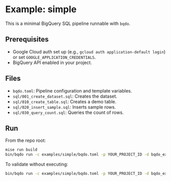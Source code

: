 # Example: simple

This is a minimal BigQuery SQL pipeline runnable with `bqdo`.

## Prerequisites

- Google Cloud auth set up (e.g., `gcloud auth application-default login`) or set `GOOGLE_APPLICATION_CREDENTIALS`.
- BigQuery API enabled in your project.

## Files

- `bqdo.toml`: Pipeline configuration and template variables.
- `sql/001_create_dataset.sql`: Creates the dataset.
- `sql/010_create_table.sql`: Creates a demo table.
- `sql/020_insert_sample.sql`: Inserts sample rows.
- `sql/030_query_count.sql`: Queries the count of rows.

## Run

From the repo root:

```sh
mise run build
bin/bqdo run -c examples/simple/bqdo.toml -p YOUR_PROJECT_ID -d bqdo_example -l US
```

To validate without executing:

```sh
bin/bqdo run -c examples/simple/bqdo.toml -p YOUR_PROJECT_ID -d bqdo_example -l US --dry-run
```
